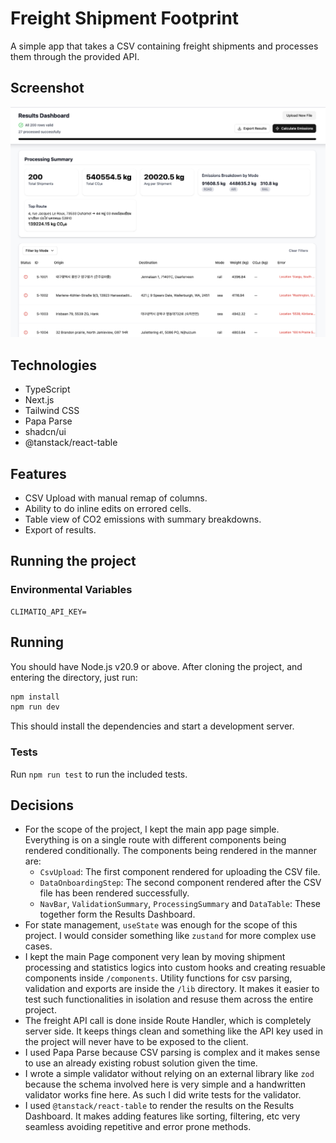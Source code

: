 # Freight Shipment Footprint
A simple app that takes a CSV containing freight shipments and processes them through the provided API.

## Screenshot
![Results Dashboard](/public/screenshot.png "Results Dashboard")

## Technologies
- TypeScript
- Next.js
- Tailwind CSS
- Papa Parse
- shadcn/ui
- @tanstack/react-table

## Features
- CSV Upload with manual remap of columns.
- Ability to do inline edits on errored cells.
- Table view of CO2 emissions with summary breakdowns.
- Export of results.

## Running the project
### Environmental Variables
```
CLIMATIQ_API_KEY=
```

## Running
You should have Node.js v20.9 or above. 
After cloning the project, and entering the directory, just run:
```bash
npm install
npm run dev
```
This should install the dependencies and start a development server.

### Tests
Run `npm run test` to run the included tests.

## Decisions
- For the scope of the project, I kept the main app page simple. Everything is on a single route with different components being rendered conditionally. The components being rendered in the manner are:
	- `CsvUpload`: The first component rendered for uploading the CSV file.
	- `DataOnboardingStep`: The second component rendered after the CSV file has been rendered successfully.
	- `NavBar`, `ValidationSummary`, `ProcessingSummary` and `DataTable`: These together form the Results Dashboard.
- For state management, `useState` was enough for the scope of this project. I would consider something like `zustand` for more complex use cases.
- I kept the main Page component very lean by moving shipment processing and statistics logics into custom hooks and creating resuable components inside `/components`. Utility functions for csv parsing, validation and exports are inside the `/lib` directory. It makes it easier to test such functionalities in isolation and resuse them across the entire project.
- The freight API call is done inside Route Handler, which is completely server side. It keeps things clean and something like the API key used in the project will never have to be exposed to the client.
- I used Papa Parse because CSV parsing is complex and it makes sense to use an already existing robust solution given the time.
- I wrote a simple validator without relying on an external library like `zod` because the schema involved here is very simple and a handwritten validator works fine here. As such I did write tests for the validator.
- I used `@tanstack/react-table` to render the results on the Results Dashboard. It makes adding features like sorting, filtering, etc very seamless avoiding repetitive and error prone methods.